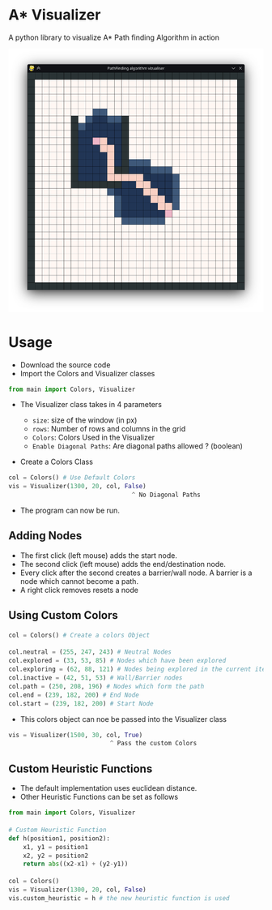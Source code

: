 
# A* Visualizer
A python library to visualize A* Path finding Algorithm in action



![Image](https://raw.githubusercontent.com/karthik-saiharsh/A-star-visualiser/refs/heads/main/demo.png)


# Usage

- Download the source code
- Import the Colors and Visualizer classes

```python
from main import Colors, Visualizer
```

- The Visualizer class takes in 4 parameters
    - `size`: size of the window (in px)
    - `rows`: Number of rows and columns in the grid
    - `Colors`: Colors Used in the Visualizer
    - `Enable Diagonal Paths`: Are diagonal paths allowed ? (boolean)



- Create a Colors Class
```python
col = Colors() # Use Default Colors
vis = Visualizer(1300, 20, col, False)
                                  ^ No Diagonal Paths
```
- The program can now be run.


## Adding Nodes
- The first click (left mouse) adds the start node.
- The second click (left mouse) adds the end/destination node.
- Every click after the second creates a barrier/wall node. A barrier is a node which cannot become a path.
- A right click removes resets a node


## Using Custom Colors
```python
col = Colors() # Create a colors Object

col.neutral = (255, 247, 243) # Neutral Nodes
col.explored = (33, 53, 85) # Nodes which have been explored 
col.exploring = (62, 88, 121) # Nodes being explored in the current iteration
col.inactive = (42, 51, 53) # Wall/Barrier nodes
col.path = (250, 208, 196) # Nodes which form the path
col.end = (239, 182, 200) # End Node
col.start = (239, 182, 200) # Start Node


```
- This colors object can noe be passed into the Visualizer class

```python
vis = Visualizer(1500, 30, col, True)
                            ^ Pass the custom Colors
```


## Custom Heuristic Functions
- The default implementation uses euclidean distance.
- Other Heuristic Functions can be set as follows

```python
from main import Colors, Visualizer

# Custom Heuristic Function
def h(position1, position2):
    x1, y1 = position1
    x2, y2 = position2
    return abs((x2-x1) + (y2-y1))

col = Colors()
vis = Visualizer(1300, 20, col, False)
vis.custom_heuristic = h # the new heuristic function is used
```
